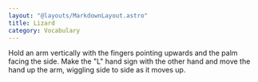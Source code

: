 ```yaml
---
layout: "@layouts/MarkdownLayout.astro"
title: Lizard
category: Vocabulary
---
```


Hold an arm vertically with the fingers pointing upwards
and the palm facing the side.
Make the "L" hand sign with the other hand and move the hand up the arm,
wiggling side to side as it moves up.

